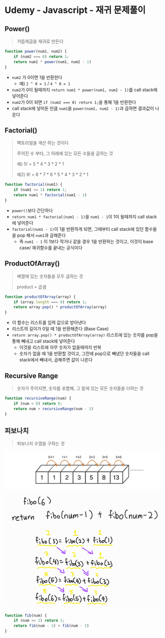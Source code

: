 # Udemy - Javascript - 재귀 문제풀이



## Power()

> 거듭제곱을 재귀로 만든다

```javascript
function power(num1, num2) {
    if (num2 === 0) return 1;
    return num1 * power(num1, num2 - 1)
}
```

- `num2` 가 0이면 1을 반환한다
  - 예) `2 ^ 0 = 1` / `4 ^ 0 = 1 `
- `num2`가 0이 될때까지 `return num1 * power(num1, num2 - 1)`를 call stack에 넣어준다
- `num2`가 0이 되면 `if (num2 === 0) return 1;`을 통해 1을 반환한다
- call stack에 넣어둔 만큼 `num1`을 `power(num1, num2 - 1)`과 곱하면 결과값이 나온다



## Factorial()

> 팩토리얼을 계산 하는 것이다
>
> 주어진 수 부터, 그 아래에 있는 모든 수들을 곱하는 것
>
> 예) 5! = 5 * 4 * 3 * 2 * 1
>
> 예2) 8! = 8 * 7 * 6 * 5 * 4 * 3 * 2 * 1

```javascript
function factorial(num1) {
    if (num1 <= 1) return 1;
    return num1 * factorial(num1 - 1)
}
```

- `power()`보다 간단하다
- `return num1 * factorial(num1 - 1)`을 `num1 - 1`이 1이 될때까지 call stack에 넣어준다
- `factorial(num1 - 1)`이 1을 반환하게 되면, 그때부터 call stack에 있던 함수들을 pop 해서 `num1`과 곱해준다
  - 즉 `num1 - 1` 이 1보다 작거나 같을 경우 1을 반환하는 것이고, 이것이 base case/ 재귀함수를 끝내는 공식이다



## ProductOfArray()

> 배열에 있는 숫자들을 모두 곱하는 것
>
> product = 곱샘

```javascript
function productOfArray(array) {
    if (array.length === 0) return 1;
    return array.pop() * productOfArray(array)
}
```

- 이 함수는 리스트를 입력 값으로 받아낸다
- 리스트의 길이가 0일 때 1을 반환해준다 (Base Case)
- `return array.pop() * productOfArray(array)` 리스트에 있는 숫자를 pop을 통해 빼내고 call stack에 넣어준다
  - 이것을 리스트에 아무 숫자가 없을때까지 반복
  - 숫자가 없을 때 1을 반환할 것이고, 그전에 pop으로 빼냈던 숫자들을 call stack에서 빼내서, 곱해주면 값이 나온다



## Recursive Range

> 숫자가 주어지면, 숫자를 포함해, 그 밑에 있는 모든 숫자들을 더하는 것

```javascript
function recursiveRange(num) {
    if (num < 0) return 0;
    return num + recursiveRange(num - 1)
}
```



## 피보나치

> 피보나치 수열을 구하는 것

![fibo](7_Javascript_재귀_문제풀이.assets/fibo.jpg)

![image-20230111172648042](7_Javascript_재귀_문제풀이.assets/image-20230111172648042.png)

```javascript
function fib(num) {
    if (num <= 2) return 1;
    return fib(num - 1) + fib(num - 2)
}
```


